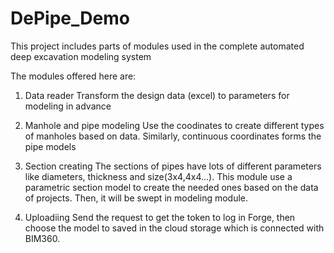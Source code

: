 # DePipe_Demo

This project includes parts of modules used in the complete automated deep excavation modeling system

The modules offered here are:

1. Data reader
  Transform the design data (excel) to parameters for modeling in advance

2. Manhole and pipe modeling
  Use the coodinates to create different types of manholes based on data. Similarly, continuous coordinates forms the pipe models
 
3. Section creating
  The sections of pipes have lots of different parameters like diameters, thickness and size(3x4,4x4...). This module use a parametric     section model to create the needed ones based on the data of projects. Then, it will be swept in modeling module.
  
4. Uploadiing
  Send the request to get the token to log in Forge, then choose the model to saved in the cloud storage which is connected with BIM360.

